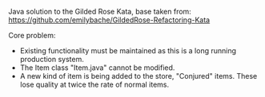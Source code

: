 Java solution to the Gilded Rose Kata, base taken from:
https://github.com/emilybache/GildedRose-Refactoring-Kata

Core problem:
- Existing functionality must be maintained as this is a long running production system.
- The Item class "Item.java" cannot be modified.
- A new kind of item is being added to the store, "Conjured" items. These lose quality at twice the rate of normal items.
